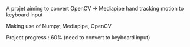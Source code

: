 A projet aiming to convert OpenCV -> Mediapipe hand tracking motion to keyboard input

Making use of Numpy, Mediapipe, OpenCV

Project progress : 60% (need to convert to keyboard input)


